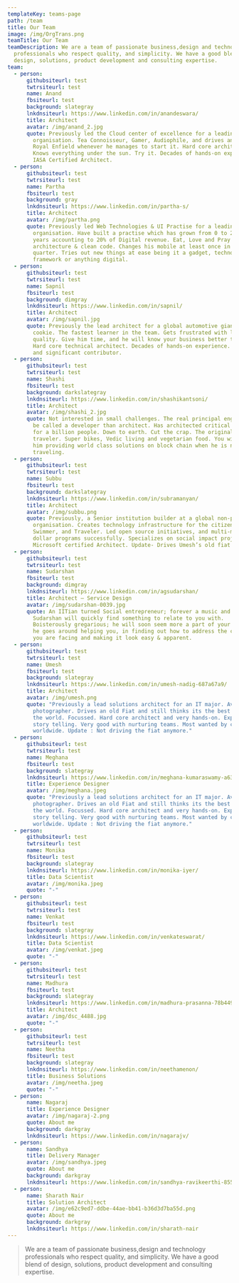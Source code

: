 ```yaml
---
templateKey: teams-page
path: /team
title: Our Team
image: /img/OrgTrans.png
teamTitle: Our Team
teamDescription: We are a team of passionate business,design and technology
  professionals who respect quality, and simplicity. We have a good blend of
  design, solutions, product development and consulting expertise.
team:
  - person:
      githubsiteurl: test
      twtrsiteurl: test
      name: Anand
      fbsiteurl: test
      background: slategray
      lnkdnsiteurl: https://www.linkedin.com/in/anandeswara/
      title: Architect
      avatar: /img/anand_2.jpg
      quote: Previously led the Cloud center of excellence for a leading IT services
        organisation. Tea Connoisseur, Gamer, Audiophile, and drives an old
        Royal Enfield whenever he manages to start it. Hard core architect.
        Knows everything under the sun. Try it. Decades of hands-on experience.
        IASA Certified Architect.
  - person:
      githubsiteurl: test
      twtrsiteurl: test
      name: Partha
      fbsiteurl: test
      background: gray
      lnkdnsiteurl: https://www.linkedin.com/in/partha-s/
      title: Architect
      avatar: /img/partha.png
      quote: Previously led Web Technologies & UI Practise for a leading IT services
        organisation. Have built a practise which has grown from 0 to 200+ in 2
        years accounting to 20% of Digital revenue. Eat, Love and Pray clean
        architecture & clean code. Changes his mobile at least once in a
        quarter. Tries out new things at ease being it a gadget, technology,
        framework or anything digital.
  - person:
      githubsiteurl: test
      twtrsiteurl: test
      name: Sapnil
      fbsiteurl: test
      background: dimgray
      lnkdnsiteurl: https://www.linkedin.com/in/sapnil/
      title: Architect
      avatar: /img/sapnil.jpg
      quote: Previously the lead architect for a global automotive giant. Smart
        cookie. The fastest learner in the team. Gets frustrated with low
        quality. Give him time, and he will know your business better than you.
        Hard core technical architect. Decades of hands-on experience. Silent
        and significant contributor.
  - person:
      githubsiteurl: test
      twtrsiteurl: test
      name: Shashi
      fbsiteurl: test
      background: darkslategray
      lnkdnsiteurl: https://www.linkedin.com/in/shashikantsoni/
      title: Architect
      avatar: /img/shashi_2.jpg
      quote: Not interested in small challenges. The real principal engineer. Likes to
        be called a developer than architect. Has architected critical systems
        for a billion people. Down to earth. Cut the crap. The original
        traveler. Super bikes, Vedic living and vegetarian food. You will find
        him providing world class solutions on block chain when he is not
        traveling.
  - person:
      githubsiteurl: test
      twtrsiteurl: test
      name: Subbu
      fbsiteurl: test
      background: darkslategray
      lnkdnsiteurl: https://www.linkedin.com/in/subramanyan/
      title: Architect
      avatar: /img/subbu.png
      quote: Previously, a Senior institution builder at a global non-profit
        organisation. Creates technology infrastructure for the citizen sector.
        Swimmer, and Traveler. Led open source initiatives, and multi-million
        dollar programs successfully. Specializes on social impact projects.
        Microsoft certified Architect. Update- Drives Umesh’s old fiat now.
  - person:
      githubsiteurl: test
      twtrsiteurl: test
      name: Sudarshan
      fbsiteurl: test
      background: dimgray
      lnkdnsiteurl: https://www.linkedin.com/in/agsudarshan/
      title: Architect – Service Design
      avatar: /img/sudarshan-0039.jpg
      quote: An IITian turned Social entrepreneur; forever a music and science buff,
        Sudarshan will quickly find something to relate to you with.
        Boisterously gregarious; he will soon seem more a part of your team as
        he goes around helping you, in finding out how to address the challenges
        you are facing and making it look easy & apparent.
  - person:
      githubsiteurl: test
      twtrsiteurl: test
      name: Umesh
      fbsiteurl: test
      background: slategray
      lnkdnsiteurl: https://www.linkedin.com/in/umesh-nadig-687a67a9/
      title: Architect
      avatar: /img/umesh.png
      quote: "Previously a lead solutions architect for an IT major. Avid
        photographer. Drives an old Fiat and still thinks its the best car in
        the world. Focussed. Hard core architect and very hands-on. Expert in
        story telling. Very good with nurturing teams. Most wanted by customers
        worldwide. Update : Not driving the fiat anymore."
  - person:
      githubsiteurl: test
      twtrsiteurl: test
      name: Meghana
      fbsiteurl: test
      background: slategray
      lnkdnsiteurl: https://www.linkedin.com/in/meghana-kumaraswamy-a63496a8/
      title: Experience Designer
      avatar: /img/meghana.jpeg
      quote: "Previously a lead solutions architect for an IT major. Avid
        photographer. Drives an old Fiat and still thinks its the best car in
        the world. Focussed. Hard core architect and very hands-on. Expert in
        story telling. Very good with nurturing teams. Most wanted by customers
        worldwide. Update : Not driving the fiat anymore."
  - person:
      githubsiteurl: test
      twtrsiteurl: test
      name: Monika
      fbsiteurl: test
      background: slategray
      lnkdnsiteurl: https://www.linkedin.com/in/monika-iyer/
      title: Data Scientist
      avatar: /img/monika.jpeg
      quote: "-"
  - person:
      githubsiteurl: test
      twtrsiteurl: test
      name: Venkat
      fbsiteurl: test
      background: slategray
      lnkdnsiteurl: https://www.linkedin.com/in/venkateswarat/
      title: Data Scientist
      avatar: /img/venkat.jpeg
      quote: "-"
  - person:
      githubsiteurl: test
      twtrsiteurl: test
      name: Madhura
      fbsiteurl: test
      background: slategray
      lnkdnsiteurl: https://www.linkedin.com/in/madhura-prasanna-78b4498/
      title: Architect
      avatar: /img/dsc_4488.jpg
      quote: "-"
  - person:
      githubsiteurl: test
      twtrsiteurl: test
      name: Neetha
      fbsiteurl: test
      background: slategray
      lnkdnsiteurl: https://www.linkedin.com/in/neethamenon/
      title: Business Solutions
      avatar: /img/neetha.jpeg
      quote: "-"
  - person:
      name: Nagaraj
      title: Experience Designer
      avatar: /img/nagaraj-2.png
      quote: About me
      background: darkgray
      lnkdnsiteurl: https://www.linkedin.com/in/nagarajv/
  - person:
      name: Sandhya
      title: Delivery Manager
      avatar: /img/sandhya.jpeg
      quote: About me
      background: darkgray
      lnkdnsiteurl: https://www.linkedin.com/in/sandhya-ravikeerthi-8553806/
  - person:
      name: Sharath Nair
      title: Solution Architect
      avatar: /img/e62c9ed7-ddbe-44ae-bb41-b36d3d7ba55d.png
      quote: About me
      background: darkgray
      lnkdnsiteurl: https://www.linkedin.com/in/sharath-nair
---
```


> We are a team of passionate business,design and technology professionals who respect quality, and simplicity. We have a good blend of design, solutions, product development and consulting expertise.

